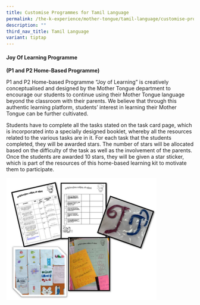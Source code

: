 ```yaml
---
title: Customise Programmes for Tamil Language
permalink: /the-k-experience/mother-tongue/tamil-language/customise-programmes-for-tamil-language/
description: ""
third_nav_title: Tamil Language
variant: tiptap
---
```

<h4><strong>Joy Of Learning Programme</strong></h4><p><strong>(P1 and P2 Home-Based Programme)</strong></p><p>P1 and P2 Home-based Programme “Joy of Learning” is creatively conceptualised and designed by the Mother Tongue department to encourage our students to continue using their Mother Tongue language beyond the classroom with their parents. We believe that through this authentic learning platform, students’ interest in learning their Mother Tongue can be further cultivated.</p><p>Students have to complete all the tasks stated on the task card page, which is incorporated into a specially designed booklet, whereby all the resources related to the various tasks are in it. For each task that the students completed, they will be awarded stars. The number of stars will be allocated based on the difficulty of the task as well as the involvement of the parents. Once the students are awarded 10 stars, they will be given a star sticker, which is part of the resources of this home-based learning kit to motivate them to participate.</p><div class="isomer-image-wrapper"><img style="width: 80%;" height="auto" width="100%" src="/images/ctl.jpg"></div><p></p>